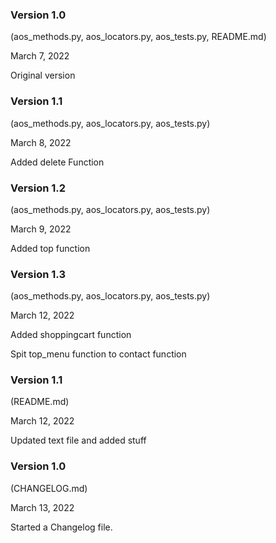 ### Version 1.0 

(aos_methods.py, aos_locators.py, aos_tests.py, README.md)

March 7, 2022

Original version


### Version 1.1 

(aos_methods.py, aos_locators.py, aos_tests.py)

March 8, 2022

Added delete Function 


### Version 1.2 

(aos_methods.py, aos_locators.py, aos_tests.py)

March 9, 2022

Added top function


### Version 1.3 

(aos_methods.py, aos_locators.py, aos_tests.py)

March 12, 2022

Added shoppingcart function

Spit top_menu function to contact function

### Version 1.1 

(README.md)

March 12, 2022

Updated text file and added stuff


### Version 1.0 

(CHANGELOG.md)

March 13, 2022

Started a Changelog file. 
  